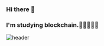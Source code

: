### Hi there 👋
### I'm studying blockchain.🧠💡🧑🏻‍💻


![header](https://capsule-render.vercel.app/api?type=slice&color=gradient&height=160&section=header&text=Hi!%20I'm%20HyengJun!&fontAlign=50&fontAlignY=70&fontSize=90&fontColor=000000)
